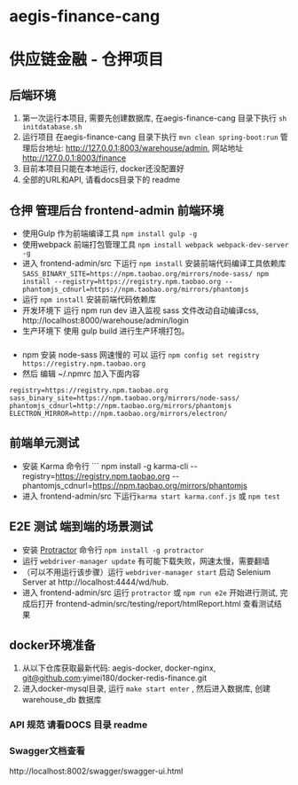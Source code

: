 # aegis-finance-cang
# 供应链金融 - 仓押项目

## 后端环境

1. 第一次运行本项目, 需要先创建数据库, 在aegis-finance-cang 目录下执行 ``` sh initdatabase.sh ```
2. 运行项目 在aegis-finance-cang 目录下执行 ``` mvn clean spring-boot:run ``` 管理后台地址: http://127.0.0.1:8003/warehouse/admin, 网站地址 http://127.0.0.1:8003/finance
3. 目前本项目只能在本地运行, docker还没配置好
4. 全部的URL和API, 请看docs目录下的 readme



## 仓押 管理后台 frontend-admin 前端环境

- 使用Gulp 作为前端编译工具  ``` npm install gulp -g ```  
- 使用webpack 前端打包管理工具  ``` npm install webpack webpack-dev-server -g ``` 
- 进入 frontend-admin/src 下运行 ``` npm install ```  安装前端代码编译工具依赖库 ``` SASS_BINARY_SITE=https://npm.taobao.org/mirrors/node-sass/ npm install --registry=https://registry.npm.taobao.org --phantomjs_cdnurl=https://npm.taobao.org/mirrors/phantomjs ```
- 运行 ``` npm install ```  安装前端代码依赖库
- 开发环境下 运行 npm run dev 进入监视 sass 文件改动自动编译css,  http://localhost:8000/warehouse/admin/login
- 生产环境下 使用 gulp build 进行生产环境打包。




### 
- npm 安装 node-sass 网速慢的 可以 运行 ```npm config set registry https://registry.npm.taobao.org```  
- 然后 编辑 ~/.npmrc 加入下面内容
```
registry=https://registry.npm.taobao.org
sass_binary_site=https://npm.taobao.org/mirrors/node-sass/
phantomjs_cdnurl=http://npm.taobao.org/mirrors/phantomjs
ELECTRON_MIRROR=http://npm.taobao.org/mirrors/electron/
```

## 前端单元测试 

- 安装 Karma 命令行 ``` npm install -g karma-cli --registry=https://registry.npm.taobao.org --phantomjs_cdnurl=https://npm.taobao.org/mirrors/phantomjs
- 进入 frontend-admin/src 下运行``` karma start karma.conf.js ``` 或 ``` npm test ```


## E2E 测试 端到端的场景测试 

- 安装 [Protractor](http://www.protractortest.org/) 命令行 ``` npm install -g protractor ```
- 运行 ``` webdriver-manager update ```  有可能下载失败，网速太慢，需要翻墙
- （可以不用运行该步骤）运行 ``` webdriver-manager start ```  启动 Selenium Server at http://localhost:4444/wd/hub.
- 进入 frontend-admin/src 运行 ``` protractor ``` 或 ``` npm run e2e ``` 开始进行测试, 完成后打开 frontend-admin/src/testing/report/htmlReport.html 查看测试结果                                  



## docker环境准备
1. 从以下仓库获取最新代码: aegis-docker, docker-nginx, git@github.com:yimei180/docker-redis-finance.git
2. 进入docker-mysql目录, 运行 ```make start enter``` , 然后进入数据库, 创建 warehouse_db 数据库






### API 规范 请看DOCS 目录 readme


### Swagger文档查看
http://localhost:8002/swagger/swagger-ui.html
